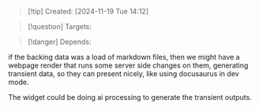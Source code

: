 
>[!tip] Created: [2024-11-19 Tue 14:12]

>[!question] Targets: 

>[!danger] Depends: 

if the backing data was a load of markdown files, then we might have a webpage render that runs some server side changes on them, generating transient data, so they can present nicely, like using docusaurus in dev mode.

The widget could be doing ai processing to generate the transient outputs.